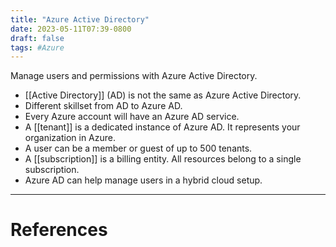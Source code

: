 ```yaml
---
title: "Azure Active Directory"
date: 2023-05-11T07:39-0800
draft: false
tags: #Azure
---
```


Manage users and permissions with Azure Active Directory.

- [[Active Directory]] (AD) is not the same as Azure Active Directory.
- Different skillset from AD to Azure AD.
- Every Azure account will have an Azure AD service.
- A [[tenant]] is a dedicated instance of Azure AD. It represents your organization in Azure.
- A user can be a member or guest of up to 500 tenants.
- A [[subscription]] is a billing entity. All resources belong to a single subscription.
- Azure AD can help manage users in a hybrid cloud setup.

---
# References
